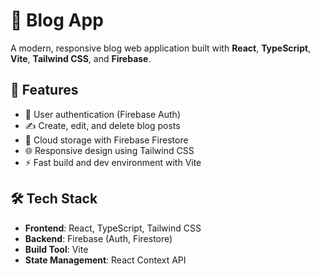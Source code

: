 # 📝 Blog App

A modern, responsive blog web application built with **React**, **TypeScript**, **Vite**, **Tailwind CSS**, and **Firebase**.

## 🚀 Features

- 🔐 User authentication (Firebase Auth)
- ✍️ Create, edit, and delete blog posts
- 💾 Cloud storage with Firebase Firestore
- 🌐 Responsive design using Tailwind CSS
- ⚡ Fast build and dev environment with Vite

## 🛠️ Tech Stack

- **Frontend**: React, TypeScript, Tailwind CSS
- **Backend**: Firebase (Auth, Firestore)
- **Build Tool**: Vite
- **State Management**: React Context API


  

